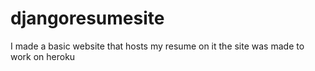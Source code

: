 # djangoresumesite
I made a basic website that hosts my resume on it the site was made to work on heroku
